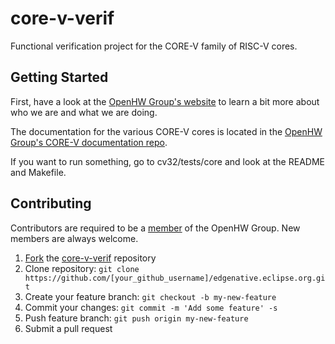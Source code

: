 # core-v-verif
Functional verification project for the CORE-V family of RISC-V cores.

## Getting Started
First, have a look at the [OpenHW Group's website](https://www.openhwgroup.org) to learn a bit more about who we are and what we are doing.

The documentation for the various CORE-V cores is located in the [OpenHW Group's CORE-V documentation repo](https://github.com/openhwgroup/core-v-docs).

If you want to run something, go to cv32/tests/core and look at the README and Makefile.

## Contributing
Contributors are required to be a [member](https://www.openhwgroup.org/membership/) of the OpenHW Group.  New members are always welcome.

1. [Fork](https://help.github.com/articles/fork-a-repo/) the [core-v-verif](https://github.com/openhwgroup/core-v-verif) repository
2. Clone repository: `git clone https://github.com/[your_github_username]/edgenative.eclipse.org.git`
3. Create your feature branch: `git checkout -b my-new-feature`
4. Commit your changes: `git commit -m 'Add some feature' -s`
5. Push feature branch: `git push origin my-new-feature`
6. Submit a pull request
